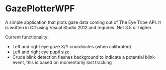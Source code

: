 GazePlotterWPF
==============

A simple application that plots gaze data coming out of The Eye Tribe API. It is written in C# using Visual Studio 2012 and requires .Net 3.5 or higher. 

Current functionality:
 - Left and right eye gaze X/Y coordinates (when calibrated)
 - Left and right eye pupil size
 - Crude blink detection 
   flashes background to indicate a potential blink event, this is based on momentarily lost tracking

